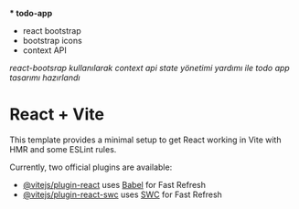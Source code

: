 __* todo-app__

<ul>
  <li>react bootstrap</li>
  <li>bootstrap icons</li>
  <li>context API</li>
</ul>

_react-bootsrap kullanılarak context api state yönetimi yardımı ile todo app tasarımı hazırlandı_



# React + Vite

This template provides a minimal setup to get React working in Vite with HMR and some ESLint rules.

Currently, two official plugins are available:

- [@vitejs/plugin-react](https://github.com/vitejs/vite-plugin-react/blob/main/packages/plugin-react/README.md) uses [Babel](https://babeljs.io/) for Fast Refresh
- [@vitejs/plugin-react-swc](https://github.com/vitejs/vite-plugin-react-swc) uses [SWC](https://swc.rs/) for Fast Refresh
